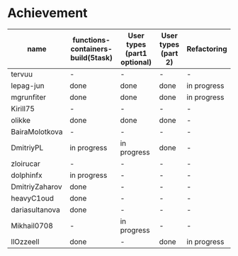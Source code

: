 # Achievement
| name | functions-containers-build(5task) | User types (part1 optional) | User types (part 2) | Refactoring| 
| ------ | ------ | ------ | ------ | ------ |
| tervuu | - | - | - | - |
| lepag-jun | done | done | done | in progress |
| mgrunfiter | done | done | done | in progress |
| Kirill75 |- | - | - | - |
| olikke  | done | done | done | - |
| BairaMolotkova |- | - | - | - |
| DmitriyPL | in progress | in progress | done | - |
| zloirucar |- | - | - | - |
| dolphinfx | in progress | - | - | - |
| DmitriyZaharov | done | - | - | - |
| heavyC1oud | done | - | - | - |
| dariasultanova | done | - | - | - |
| Mikhail0708|- | in progress | - | - |
| llOzzeell | done | - | done | in progress |
